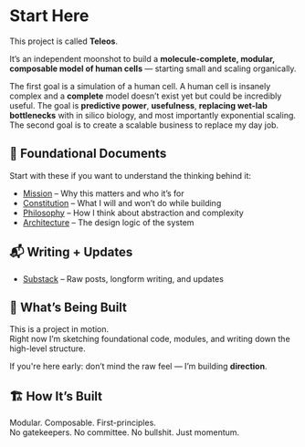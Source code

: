# Start Here

This project is called **Teleos**.

It’s an independent moonshot to build a **molecule-complete, modular, composable model of human cells** — starting small and scaling organically.

The first goal is a simulation of a human cell. A human cell is insanely complex and a **complete** model doesn’t exist yet but could be incredibly useful. The 
goal is **predictive power**, **usefulness**, **replacing wet-lab bottlenecks** with in silico biology, and most importantly exponential scaling.  
The second goal is to create a scalable business to replace my day job.

## 📄 Foundational Documents

Start with these if you want to understand the thinking behind it:

- [Mission](mission.md) – Why this matters and who it’s for  
- [Constitution](constitution.md) – What I will and won’t do while building  
- [Philosophy](philosophy.md) – How I think about abstraction and complexity  
- [Architecture](architecture.md) – The design logic of the system  

## 📬 Writing + Updates

- [Substack](https://open.substack.com/pub/teleos/p/building-something-too-big?r=5syomd&utm_campaign=post&utm_medium=web&showWelcomeOnShare=true) – Raw posts, 
longform writing, and updates

## 🧪 What’s Being Built

This is a project in motion.  
Right now I’m sketching foundational code, modules, and writing down the high-level structure.  

If you're here early: don’t mind the raw feel — I’m building **direction**.

## 🏗️ How It’s Built

Modular. Composable. First-principles.  
No gatekeepers. No committee. No bullshit. Just momentum.
